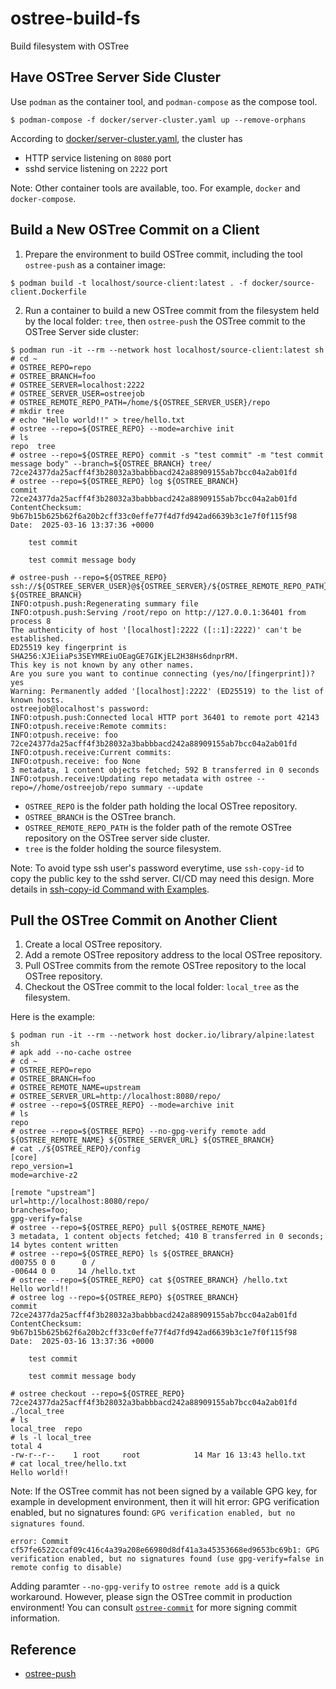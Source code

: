 # ostree-build-fs

Build filesystem with OSTree

## Have OSTree Server Side Cluster

Use `podman` as the container tool, and `podman-compose` as the compose tool.
```shell
$ podman-compose -f docker/server-cluster.yaml up --remove-orphans
```
According to [docker/server-cluster.yaml](docker/server-cluster.yaml), the cluster has
* HTTP service listening on `8080` port
* sshd service listening on `2222` port

Note: Other container tools are available, too. For example, `docker` and `docker-compose`.

## Build a New OSTree Commit on a Client

1. Prepare the environment to build OSTree commit, including the tool `ostree-push` as a container image:
```shell
$ podman build -t localhost/source-client:latest . -f docker/source-client.Dockerfile
```
2. Run a container to build a new OSTree commit from the filesystem held by the local folder: `tree`, then `ostree-push` the OSTree commit to the OSTree Server side cluster:
```
$ podman run -it --rm --network host localhost/source-client:latest sh
# cd ~
# OSTREE_REPO=repo
# OSTREE_BRANCH=foo
# OSTREE_SERVER=localhost:2222
# OSTREE_SERVER_USER=ostreejob
# OSTREE_REMOTE_REPO_PATH=/home/${OSTREE_SERVER_USER}/repo
# mkdir tree
# echo "Hello world!!" > tree/hello.txt
# ostree --repo=${OSTREE_REPO} --mode=archive init
# ls
repo  tree
# ostree --repo=${OSTREE_REPO} commit -s "test commit" -m "test commit message body" --branch=${OSTREE_BRANCH} tree/
72ce24377da25acff4f3b28032a3babbbacd242a88909155ab7bcc04a2ab01fd
# ostree --repo=${OSTREE_REPO} log ${OSTREE_BRANCH}
commit 72ce24377da25acff4f3b28032a3babbbacd242a88909155ab7bcc04a2ab01fd
ContentChecksum:  9b67b15b625b62f6a20b2cff33c0effe77f4d7fd942ad6639b3c1e7f0f115f98
Date:  2025-03-16 13:37:36 +0000

    test commit

    test commit message body

# ostree-push --repo=${OSTREE_REPO} ssh://${OSTREE_SERVER_USER}@${OSTREE_SERVER}/${OSTREE_REMOTE_REPO_PATH} ${OSTREE_BRANCH}
INFO:otpush.push:Regenerating summary file
INFO:otpush.push:Serving /root/repo on http://127.0.0.1:36401 from process 8
The authenticity of host '[localhost]:2222 ([::1]:2222)' can't be established.
ED25519 key fingerprint is SHA256:XJEiiaPs3SEYMREiuOEagGE7GIKjEL2H38Hs6dnprRM.
This key is not known by any other names.
Are you sure you want to continue connecting (yes/no/[fingerprint])? yes
Warning: Permanently added '[localhost]:2222' (ED25519) to the list of known hosts.
ostreejob@localhost's password:
INFO:otpush.push:Connected local HTTP port 36401 to remote port 42143
INFO:otpush.receive:Remote commits:
INFO:otpush.receive: foo 72ce24377da25acff4f3b28032a3babbbacd242a88909155ab7bcc04a2ab01fd
INFO:otpush.receive:Current commits:
INFO:otpush.receive: foo None
3 metadata, 1 content objects fetched; 592 B transferred in 0 seconds
INFO:otpush.receive:Updating repo metadata with ostree --repo=//home/ostreejob/repo summary --update
```
* `OSTREE_REPO` is the folder path holding the local OSTree repository.
* `OSTREE_BRANCH` is the OSTree branch.
* `OSTREE_REMOTE_REPO_PATH` is the folder path of the remote OSTree repository on the OSTree server side cluster.
* `tree` is the folder holding the source filesystem.

Note: To avoid type ssh user's password everytime, use `ssh-copy-id` to copy the public key to the sshd server. CI/CD may need this design. More details in [ssh-copy-id Command with Examples](https://linuxopsys.com/ssh-copy-id-command).

## Pull the OSTree Commit on Another Client

1. Create a local OSTree repository.
2. Add a remote OSTree repository address to the local OSTree repository.
3. Pull OSTree commits from the remote OSTree repository to the local OSTree repository.
4. Checkout the OSTree commit to the local folder: `local_tree` as the filesystem.

Here is the example:
```shell
$ podman run -it --rm --network host docker.io/library/alpine:latest sh
# apk add --no-cache ostree
# cd ~
# OSTREE_REPO=repo
# OSTREE_BRANCH=foo
# OSTREE_REMOTE_NAME=upstream
# OSTREE_SERVER_URL=http://localhost:8080/repo/
# ostree --repo=${OSTREE_REPO} --mode=archive init
# ls
repo
# ostree --repo=${OSTREE_REPO} --no-gpg-verify remote add ${OSTREE_REMOTE_NAME} ${OSTREE_SERVER_URL} ${OSTREE_BRANCH}
# cat ./${OSTREE_REPO}/config
[core]
repo_version=1
mode=archive-z2

[remote "upstream"]
url=http://localhost:8080/repo/
branches=foo;
gpg-verify=false
# ostree --repo=${OSTREE_REPO} pull ${OSTREE_REMOTE_NAME}
3 metadata, 1 content objects fetched; 410 B transferred in 0 seconds; 14 bytes content written
# ostree --repo=${OSTREE_REPO} ls ${OSTREE_BRANCH}
d00755 0 0      0 /
-00644 0 0     14 /hello.txt
# ostree --repo=${OSTREE_REPO} cat ${OSTREE_BRANCH} /hello.txt
Hello world!!
# ostree log --repo=${OSTREE_REPO} ${OSTREE_BRANCH}
commit 72ce24377da25acff4f3b28032a3babbbacd242a88909155ab7bcc04a2ab01fd
ContentChecksum:  9b67b15b625b62f6a20b2cff33c0effe77f4d7fd942ad6639b3c1e7f0f115f98
Date:  2025-03-16 13:37:36 +0000

    test commit

    test commit message body

# ostree checkout --repo=${OSTREE_REPO} 72ce24377da25acff4f3b28032a3babbbacd242a88909155ab7bcc04a2ab01fd ./local_tree
# ls
local_tree  repo
# ls -l local_tree
total 4
-rw-r--r--    1 root     root            14 Mar 16 13:43 hello.txt
# cat local_tree/hello.txt
Hello world!!
```

Note: If the OSTree commit has not been signed by a vailable GPG key, for example in development environment, then it will hit error: GPG verification enabled, but no signatures found: `GPG verification enabled, but no signatures found`.
```log
error: Commit cf57fe6522ccaf09c416c4a39a208e66980d8df41a3a45353668ed9653bc69b1: GPG verification enabled, but no signatures found (use gpg-verify=false in remote config to disable)
```
Adding paramter `--no-gpg-verify` to `ostree remote add` is a quick workaround. However, please sign the OSTree commit in production environment! You can consult [`ostree-commit`](https://ostreedev.github.io/ostree/man/ostree-commit.html) for more signing commit information.


## Reference

* [ostree-push](https://github.com/dbnicholson/ostree-push)
